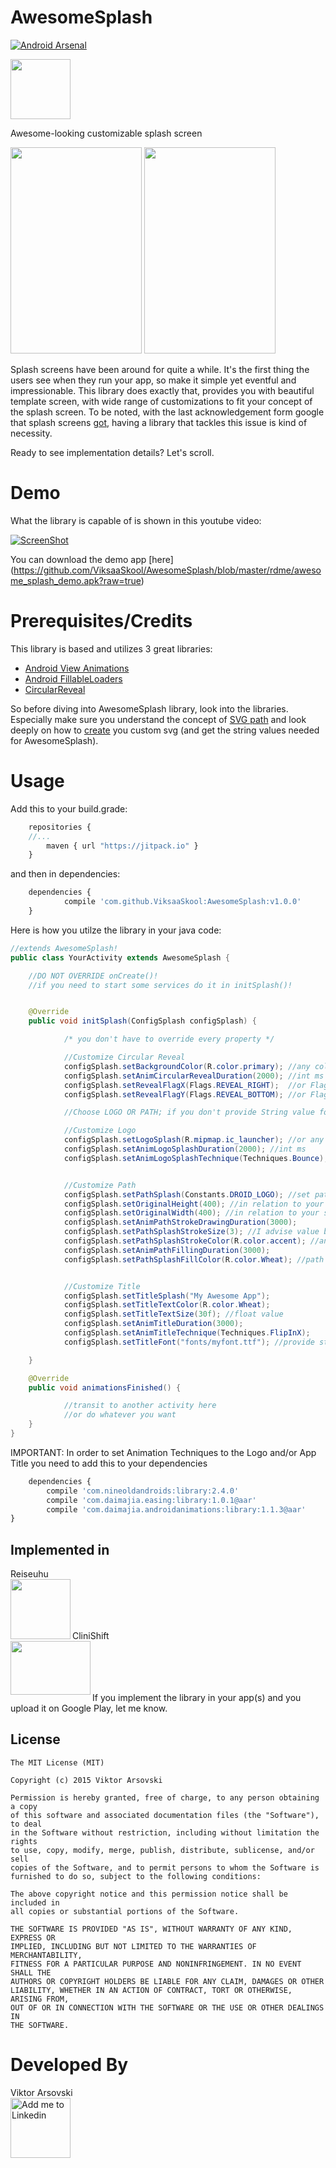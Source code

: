 # AwesomeSplash

[![Android Arsenal](https://img.shields.io/badge/Android%20Arsenal-AwesomeSplash-green.svg?style=flat)](https://android-arsenal.com/details/1/2605)

<img src="https://github.com/ViksaaSkool/AwesomeSplash/blob/master/rdme/web_res_512.png" width="96" height="96"/>

Awesome-looking customizable splash screen

<img src="https://github.com/ViksaaSkool/AwesomeSplash/blob/master/rdme/logo_promo.gif" width="210" height="330"/>
<img src="https://github.com/ViksaaSkool/AwesomeSplash/blob/master/rdme/path_promo.gif" width="210" height="330"/>

Splash screens have been around for quite a while. It's the first thing the users see when they run your app, so make it simple yet eventful and impressionable.
This library does exactly that, provides you with beautiful template screen, with wide range of customizations to fit your concept of the splash screen. 
To be noted, with the last acknowledgement form google that splash screens [got](http://is.gd/2MQzao), having a library that tackles this issue is kind of necessity. 

Ready to see implementation details? Let's scroll.

# Demo

What the library is capable of is shown in this youtube video:

[![ScreenShot](https://github.com/ViksaaSkool/AwesomeSplash/blob/master/rdme/yt_promo.png)](https://www.youtube.com/embed/8OOaT2LGZjc)


You can download the demo app [here]
(https://github.com/ViksaaSkool/AwesomeSplash/blob/master/rdme/awesome_splash_demo.apk?raw=true) 

# Prerequisites/Credits

This library is based and utilizes 3 great libraries:
- [Android View Animations](http://is.gd/BLUMT7)
- [Android FillableLoaders](http://is.gd/0WWbEf)
- [CircularReveal](http://is.gd/xpSITZ)

So before diving into AwesomeSplash library, look into the libraries. Especially make sure you understand the concept of
[SVG path](http://is.gd/0WWbEf) and look deeply on how to [create](http://is.gd/KfljPg) you custom svg (and get the string values needed for AwesomeSplash).

# Usage

Add this to your build.grade:
```javascript
	repositories {
	//...
        maven { url "https://jitpack.io" }
    }
```
and then in dependencies:
```javascript
	dependencies {
	        compile 'com.github.ViksaaSkool:AwesomeSplash:v1.0.0'
	}
```

Here is how you utilze the library in your java code:

```java
//extends AwesomeSplash!
public class YourActivity extends AwesomeSplash {

	//DO NOT OVERRIDE onCreate()!
	//if you need to start some services do it in initSplash()!


	@Override
	public void initSplash(ConfigSplash configSplash) {

			/* you don't have to override every property */

			//Customize Circular Reveal
			configSplash.setBackgroundColor(R.color.primary); //any color you want form colors.xml
			configSplash.setAnimCircularRevealDuration(2000); //int ms
			configSplash.setRevealFlagX(Flags.REVEAL_RIGHT);  //or Flags.REVEAL_LEFT
			configSplash.setRevealFlagY(Flags.REVEAL_BOTTOM); //or Flags.REVEAL_TOP

			//Choose LOGO OR PATH; if you don't provide String value for path it's logo by default

			//Customize Logo
			configSplash.setLogoSplash(R.mipmap.ic_launcher); //or any other drawable
			configSplash.setAnimLogoSplashDuration(2000); //int ms
			configSplash.setAnimLogoSplashTechnique(Techniques.Bounce); //choose one form Techniques (ref: https://github.com/daimajia/AndroidViewAnimations)


			//Customize Path
			configSplash.setPathSplash(Constants.DROID_LOGO); //set path String
			configSplash.setOriginalHeight(400); //in relation to your svg (path) resource
			configSplash.setOriginalWidth(400); //in relation to your svg (path) resource
			configSplash.setAnimPathStrokeDrawingDuration(3000);
			configSplash.setPathSplashStrokeSize(3); //I advise value be <5
			configSplash.setPathSplashStrokeColor(R.color.accent); //any color you want form colors.xml
			configSplash.setAnimPathFillingDuration(3000);
			configSplash.setPathSplashFillColor(R.color.Wheat); //path object filling color


			//Customize Title
			configSplash.setTitleSplash("My Awesome App");
			configSplash.setTitleTextColor(R.color.Wheat);
			configSplash.setTitleTextSize(30f); //float value
			configSplash.setAnimTitleDuration(3000);
			configSplash.setAnimTitleTechnique(Techniques.FlipInX);
			configSplash.setTitleFont("fonts/myfont.ttf"); //provide string to your font located in assets/fonts/

	}

	@Override
	public void animationsFinished() {

			//transit to another activity here
			//or do whatever you want
	}
}
```

IMPORTANT: 
In order to set Animation Techniques to the Logo and/or App Title you need to add this to your dependencies

```javascript
	dependencies {
        compile 'com.nineoldandroids:library:2.4.0'
        compile 'com.daimajia.easing:library:1.0.1@aar'
        compile 'com.daimajia.androidanimations:library:1.1.3@aar'
}

```

Implemented in
--------------

Reiseuhu
</br>
<a href="http://bit.ly/1ttLFyy"><img src="http://bit.ly/1ttLfs2" align="left" height="96" width="96" ></a>
</br>
</br>
</br>
</br>

CliniShift
</br>
<a href="http://www.clinishift.com/"><img src="http://bit.ly/2d1KqQf" align="left" height="86" width="128" ></a>
</br>
</br>
</br>
</br>
<p>If you implement the library in your app(s) and you upload it on Google Play, let me know.</p>


License
--------

    The MIT License (MIT)

    Copyright (c) 2015 Viktor Arsovski
    
    Permission is hereby granted, free of charge, to any person obtaining a copy
    of this software and associated documentation files (the "Software"), to deal
    in the Software without restriction, including without limitation the rights
    to use, copy, modify, merge, publish, distribute, sublicense, and/or sell
    copies of the Software, and to permit persons to whom the Software is
    furnished to do so, subject to the following conditions:
    
    The above copyright notice and this permission notice shall be included in
    all copies or substantial portions of the Software.
    
    THE SOFTWARE IS PROVIDED "AS IS", WITHOUT WARRANTY OF ANY KIND, EXPRESS OR
    IMPLIED, INCLUDING BUT NOT LIMITED TO THE WARRANTIES OF MERCHANTABILITY,
    FITNESS FOR A PARTICULAR PURPOSE AND NONINFRINGEMENT. IN NO EVENT SHALL THE
    AUTHORS OR COPYRIGHT HOLDERS BE LIABLE FOR ANY CLAIM, DAMAGES OR OTHER
    LIABILITY, WHETHER IN AN ACTION OF CONTRACT, TORT OR OTHERWISE, ARISING FROM,
    OUT OF OR IN CONNECTION WITH THE SOFTWARE OR THE USE OR OTHER DEALINGS IN
    THE SOFTWARE.


# Developed By
Viktor Arsovski
</br>
<a href="https://mk.linkedin.com/in/varsovski">
  <img alt="Add me to Linkedin" src="http://is.gd/u42ILV" width="96" height="96"/>
</a>

